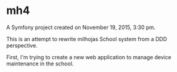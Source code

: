 mh4
===

A Symfony project created on November 19, 2015, 3:30 pm.

This is an attempt to rewrite milhojas School system from a DDD perspective.

First, I'm trying to create a new web application to manage device maintenance in the school.


